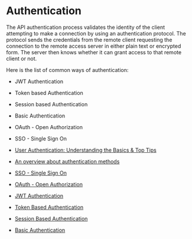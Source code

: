 # Authentication

The API authentication process validates the identity of the client attempting to make a connection by using an authentication protocol. The protocol sends the credentials from the remote client requesting the connection to the remote access server in either plain text or encrypted form. The server then knows whether it can grant access to that remote client or not.

Here is the list of common ways of authentication:

- JWT Authentication
- Token based Authentication
- Session based Authentication
- Basic Authentication
- OAuth - Open Authorization
- SSO - Single Sign On

- [User Authentication: Understanding the Basics & Top Tips](https://swoopnow.com/user-authentication/)
- [An overview about authentication methods](https://betterprogramming.pub/how-do-you-authenticate-mate-f2b70904cc3a)
- [SSO - Single Sign On](https://roadmap.sh/guides/sso)
- [OAuth - Open Authorization](https://roadmap.sh/guides/oauth)
- [JWT Authentication](https://roadmap.sh/guides/jwt-authentication)
- [Token Based Authentication](https://roadmap.sh/guides/token-authentication)
- [Session Based Authentication](https://roadmap.sh/guides/session-authentication)
- [Basic Authentication](https://roadmap.sh/guides/basic-authentication)
